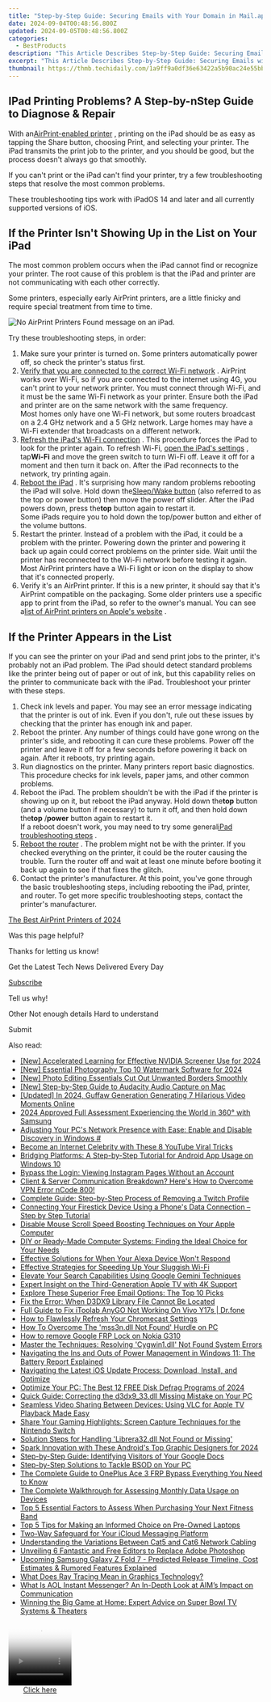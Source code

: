 ```yaml
---
title: "Step-by-Step Guide: Securing Emails with Your Domain in Mail.app for macOS"
date: 2024-09-04T00:48:56.800Z
updated: 2024-09-05T00:48:56.800Z
categories:
  - BestProducts
description: "This Article Describes Step-by-Step Guide: Securing Emails with Your Domain in Mail.app for macOS"
excerpt: "This Article Describes Step-by-Step Guide: Securing Emails with Your Domain in Mail.app for macOS"
thumbnail: https://thmb.techidaily.com/1a9ff9a0df36e63422a5b90ac24e55bb1f02f4633cff516b42a4d7954e71a5e9.jpg
---
```


## IPad Printing Problems? A Step-by-nStep Guide to Diagnose & Repair
 With an[AirPrint-enabled printer](https://www.lifewire.com/things-to-know-about-airprint-iphone-2000750) , printing on the iPad should be as easy as tapping the Share button, choosing Print, and selecting your printer. The iPad transmits the print job to the printer, and you should be good, but the process doesn't always go that smoothly.

 If you can't print or the iPad can't find your printer, try a few troubleshooting steps that resolve the most common problems.

 These troubleshooting tips work with iPadOS 14 and later and all currently supported versions of iOS.

## If the Printer Isn't Showing Up in the List on Your iPad

 The most common problem occurs when the iPad cannot find or recognize your printer. The root cause of this problem is that the iPad and printer are not communicating with each other correctly.

 Some printers, especially early AirPrint printers, are a little finicky and require special treatment from time to time.

![No AirPrint Printers Found message on an iPad.](https://www.lifewire.com/thmb/PINbY5NNM2YpYVf6BIRAjMvyfYs=/1500x0/filters:no_upscale():max_bytes(150000):strip_icc():format(webp)/001_my-ipad-wont-print-cant-find-printer-1994541-d3ec6679b22b423d876a15837e54cd6e.jpg)

 Try these troubleshooting steps, in order:

1. Make sure your printer is turned on. Some printers automatically power off, so check the printer's status first.
2. [Verify that you are connected to the correct Wi-Fi network](https://www.lifewire.com/connect-ipad-to-wifi-steps-1999815) . AirPrint works over Wi-Fi, so if you are connected to the internet using 4G, you can't print to your network printer. You must connect through Wi-Fi, and it must be the same Wi-Fi network as your printer. Ensure both the iPad and printer are on the same network with the same frequency.  
 Most homes only have one Wi-Fi network, but some routers broadcast on a 2.4 GHz network and a 5 GHz network. Large homes may have a Wi-Fi extender that broadcasts on a different network.
3. [Refresh the iPad's Wi-Fi connection](https://www.lifewire.com/how-to-fix-my-ipad-wont-connect-to-wifi-1994546) . This procedure forces the iPad to look for the printer again. To refresh Wi-Fi, [open the iPad's settings](https://www.lifewire.com/settings-app-on-ipad-4103785) , tap**Wi-Fi** and move the green switch to turn Wi-Fi off. Leave it off for a moment and then turn it back on. After the iPad reconnects to the network, try printing again.
4. [Reboot the iPad](https://www.lifewire.com/how-to-reboot-your-ipad-1994495) . It's surprising how many random problems rebooting the iPad will solve. Hold down the[Sleep/Wake button](https://www.lifewire.com/what-is-ipad-sleep-wake-button-1994354) (also referred to as the top or power button) then move the power off slider. After the iPad powers down, press the**top** button again to restart it.  
 Some iPads require you to hold down the top/power button and either of the volume buttons.
5. Restart the printer. Instead of a problem with the iPad, it could be a problem with the printer. Powering down the printer and powering it back up again could correct problems on the printer side. Wait until the printer has reconnected to the Wi-Fi network before testing it again.  
 Most AirPrint printers have a Wi-Fi light or icon on the display to show that it's connected properly.
6. Verify it's an AirPrint printer. If this is a new printer, it should say that it's AirPrint compatible on the packaging. Some older printers use a specific app to print from the iPad, so refer to the owner's manual. You can see a[list of AirPrint printers on Apple's website](https://support.apple.com/en-us/HT201311) .

## If the Printer Appears in the List

 If you can see the printer on your iPad and send print jobs to the printer, it's probably not an iPad problem. The iPad should detect standard problems like the printer being out of paper or out of ink, but this capability relies on the printer to communicate back with the iPad. Troubleshoot your printer with these steps.

1. Check ink levels and paper. You may see an error message indicating that the printer is out of ink. Even if you don't, rule out these issues by checking that the printer has enough ink and paper.
2. Reboot the printer. Any number of things could have gone wrong on the printer's side, and rebooting it can cure these problems. Power off the printer and leave it off for a few seconds before powering it back on again. After it reboots, try printing again.
3. Run diagnostics on the printer. Many printers report basic diagnostics. This procedure checks for ink levels, paper jams, and other common problems.
4. Reboot the iPad. The problem shouldn't be with the iPad if the printer is showing up on it, but reboot the iPad anyway. Hold down the**top** button (and a volume button if necessary) to turn it off, and then hold down the**top** /**power** button again to restart it.  
 If a reboot doesn't work, you may need to try some general[iPad troubleshooting steps](https://www.lifewire.com/basic-ipad-troubleshooting-tips-1994530) .
5. [Reboot the router](https://www.lifewire.com/how-to-properly-restart-a-router-modem-2624570) . The problem might not be with the printer. If you checked everything on the printer, it could be the router causing the trouble. Turn the router off and wait at least one minute before booting it back up again to see if that fixes the glitch.
6. Contact the printer's manufacturer. At this point, you've gone through the basic troubleshooting steps, including rebooting the iPad, printer, and router. To get more specific troubleshooting steps, contact the printer's manufacturer.

[The Best AirPrint Printers of 2024](https://www.lifewire.com/best-airprint-printers-4143574)

Was this page helpful?

Thanks for letting us know!

 Get the Latest Tech News Delivered Every Day

[Subscribe](https://www.lifewire.com/#)

Tell us why!

 Other  Not enough details  Hard to understand

 Submit

<ins class="adsbygoogle"
     style="display:block"
     data-ad-format="autorelaxed"
     data-ad-client="ca-pub-7571918770474297"
     data-ad-slot="1223367746"></ins>



<ins class="adsbygoogle"
     style="display:block"
     data-ad-client="ca-pub-7571918770474297"
     data-ad-slot="8358498916"
     data-ad-format="auto"
     data-full-width-responsive="true"></ins>

<span class="atpl-alsoreadstyle">Also read:</span>
<div><ul>
<li><a href="https://screen-recording.techidaily.com/new-accelerated-learning-for-effective-nvidia-screener-use-for-2024/"><u>[New] Accelerated Learning for Effective NVIDIA Screener Use for 2024</u></a></li>
<li><a href="https://vp-tips.techidaily.com/new-essential-photography-top-10-watermark-software-for-2024/"><u>[New] Essential Photography  Top 10 Watermark Software for 2024</u></a></li>
<li><a href="https://extra-guidance.techidaily.com/new-photo-editing-essentials-cut-out-unwanted-borders-smoothly/"><u>[New] Photo Editing Essentials  Cut Out Unwanted Borders Smoothly</u></a></li>
<li><a href="https://digital-screen-recording.techidaily.com/new-step-by-step-guide-to-audacity-audio-capture-on-mac/"><u>[New] Step-by-Step Guide to Audacity Audio Capture on Mac</u></a></li>
<li><a href="https://eaxpv-info.techidaily.com/updated-in-2024-guffaw-generation-generating-7-hilarious-video-moments-online/"><u>[Updated] In 2024, Guffaw Generation  Generating 7 Hilarious Video Moments Online</u></a></li>
<li><a href="https://some-techniques.techidaily.com/2024-approved-full-assessment-experiencing-the-world-in-360-with-samsung/"><u>2024 Approved  Full Assessment  Experiencing the World in 360° with Samsung</u></a></li>
<li><a href="https://technical-tips.techidaily.com/adjusting-your-pcs-network-presence-with-ease-enable-and-disable-discovery-in-windows/"><u>Adjusting Your PC's Network Presence with Ease: Enable and Disable Discovery in Windows #</u></a></li>
<li><a href="https://technical-tips.techidaily.com/become-an-internet-celebrity-with-these-8-youtube-viral-tricks/"><u>Become an Internet Celebrity with These 8 YouTube Viral Tricks</u></a></li>
<li><a href="https://technical-tips.techidaily.com/bridging-platforms-a-step-by-step-tutorial-for-android-app-usage-on-windows-10/"><u>Bridging Platforms: A Step-by-Step Tutorial for Android App Usage on Windows 10</u></a></li>
<li><a href="https://technical-tips.techidaily.com/bypass-the-login-viewing-instagram-pages-without-an-account/"><u>Bypass the Login: Viewing Instagram Pages Without an Account</u></a></li>
<li><a href="https://technical-tips.techidaily.com/client-and-server-communication-breakdown-heres-how-to-overcome-vpn-error-ncode-800/"><u>Client & Server Communication Breakdown? Here's How to Overcome VPN Error nCode 800!</u></a></li>
<li><a href="https://technical-tips.techidaily.com/complete-guide-step-by-step-process-of-removing-a-twitch-profile/"><u>Complete Guide: Step-by-Step Process of Removing a Twitch Profile</u></a></li>
<li><a href="https://technical-tips.techidaily.com/connecting-your-firestick-device-using-a-phones-data-connection-step-by-step-tutorial/"><u>Connecting Your Firestick Device Using a Phone's Data Connection – Step by Step Tutorial</u></a></li>
<li><a href="https://technical-tips.techidaily.com/disable-mouse-scroll-speed-boosting-techniques-on-your-apple-computer/"><u>Disable Mouse Scroll Speed Boosting Techniques on Your Apple Computer</u></a></li>
<li><a href="https://technical-tips.techidaily.com/diy-or-ready-made-computer-systems-finding-the-ideal-choice-for-your-needs/"><u>DIY or Ready-Made Computer Systems: Finding the Ideal Choice for Your Needs</u></a></li>
<li><a href="https://technical-tips.techidaily.com/effective-solutions-for-when-your-alexa-device-wont-respond/"><u>Effective Solutions for When Your Alexa Device Won't Respond</u></a></li>
<li><a href="https://technical-tips.techidaily.com/effective-strategies-for-speeding-up-your-sluggish-wi-fi/"><u>Effective Strategies for Speeding Up Your Sluggish Wi-Fi</u></a></li>
<li><a href="https://technical-tips.techidaily.com/elevate-your-search-capabilities-using-google-gemini-techniques/"><u>Elevate Your Search Capabilities Using Google Gemini Techniques</u></a></li>
<li><a href="https://technical-tips.techidaily.com/expert-insight-on-the-third-generation-apple-tv-with-4k-support/"><u>Expert Insight on the Third-Generation Apple TV with 4K Support</u></a></li>
<li><a href="https://technical-tips.techidaily.com/explore-these-superior-free-email-options-the-top-10-picks/"><u>Explore These Superior Free Email Options: The Top 10 Picks</u></a></li>
<li><a href="https://technical-tips.techidaily.com/fix-the-error-when-d3dx9-library-file-cannot-be-located/"><u>Fix the Error: When D3DX9 Library File Cannot Be Located</u></a></li>
<li><a href="https://fake-location.techidaily.com/full-guide-to-fix-itoolab-anygo-not-working-on-vivo-y17s-drfone-by-drfone-virtual-android/"><u>Full Guide to Fix iToolab AnyGO Not Working On Vivo Y17s | Dr.fone</u></a></li>
<li><a href="https://technical-tips.techidaily.com/how-to-flawlessly-refresh-your-chromecast-settings/"><u>How to Flawlessly Refresh Your Chromecast Settings</u></a></li>
<li><a href="https://technical-tips.techidaily.com/how-to-overcome-the-mss3ndll-not-found-hurdle-on-pc/"><u>How To Overcome The 'mss3n.dll Not Found' Hurdle on PC</u></a></li>
<li><a href="https://blog-min.techidaily.com/how-to-remove-google-frp-lock-on-nokia-g310-by-drfone-android-unlock-remove-google-frp/"><u>How to remove Google FRP Lock on Nokia G310</u></a></li>
<li><a href="https://technical-tips.techidaily.com/master-the-techniques-resolving-cygwin1dll-not-found-system-errors/"><u>Master the Techniques: Resolving 'Cygwin1.dll' Not Found System Errors</u></a></li>
<li><a href="https://technical-tips.techidaily.com/navigating-the-ins-and-outs-of-power-management-in-windows-11-the-battery-report-explained/"><u>Navigating the Ins and Outs of Power Management in Windows 11: The Battery Report Explained</u></a></li>
<li><a href="https://technical-tips.techidaily.com/navigating-the-latest-ios-update-process-download-install-and-optimize/"><u>Navigating the Latest iOS Update Process: Download, Install, and Optimize</u></a></li>
<li><a href="https://technical-tips.techidaily.com/optimize-your-pc-the-best-12-free-disk-defrag-programs-of-2024/"><u>Optimize Your PC: The Best 12 FREE Disk Defrag Programs of 2024</u></a></li>
<li><a href="https://technical-tips.techidaily.com/quick-guide-correcting-the-d3dx933dll-missing-mistake-on-your-pc/"><u>Quick Guide: Correcting the d3dx9_33.dll Missing Mistake on Your PC</u></a></li>
<li><a href="https://technical-tips.techidaily.com/seamless-video-sharing-between-devices-using-vlc-for-apple-tv-playback-made-easy/"><u>Seamless Video Sharing Between Devices: Using VLC for Apple TV Playback Made Easy</u></a></li>
<li><a href="https://technical-tips.techidaily.com/share-your-gaming-highlights-screen-capture-techniques-for-the-nintendo-switch/"><u>Share Your Gaming Highlights: Screen Capture Techniques for the Nintendo Switch</u></a></li>
<li><a href="https://technical-tips.techidaily.com/solution-steps-for-handling-librera32dll-not-found-or-missing/"><u>Solution Steps for Handling 'Librera32.dll Not Found or Missing'</u></a></li>
<li><a href="https://extra-skills.techidaily.com/spark-innovation-with-these-androids-top-graphic-designers-for-2024/"><u>Spark Innovation with These Android's Top Graphic Designers for 2024</u></a></li>
<li><a href="https://technical-tips.techidaily.com/step-by-step-guide-identifying-visitors-of-your-google-docs/"><u>Step-by-Step Guide: Identifying Visitors of Your Google Docs</u></a></li>
<li><a href="https://technical-tips.techidaily.com/step-by-step-solutions-to-tackle-bsod-on-your-pc/"><u>Step-by-Step Solutions to Tackle BSOD on Your PC</u></a></li>
<li><a href="https://android-frp.techidaily.com/the-complete-guide-to-oneplus-ace-3-frp-bypass-everything-you-need-to-know-by-drfone-android/"><u>The Complete Guide to OnePlus Ace 3 FRP Bypass Everything You Need to Know</u></a></li>
<li><a href="https://technical-tips.techidaily.com/the-complete-walkthrough-for-assessing-monthly-data-usage-on-devices/"><u>The Complete Walkthrough for Assessing Monthly Data Usage on Devices</u></a></li>
<li><a href="https://technical-tips.techidaily.com/top-5-essential-factors-to-assess-when-purchasing-your-next-fitness-band/"><u>Top 5 Essential Factors to Assess When Purchasing Your Next Fitness Band</u></a></li>
<li><a href="https://technical-tips.techidaily.com/top-5-tips-for-making-an-informed-choice-on-pre-owned-laptops/"><u>Top 5 Tips for Making an Informed Choice on Pre-Owned Laptops</u></a></li>
<li><a href="https://technical-tips.techidaily.com/two-way-safeguard-for-your-icloud-messaging-platform/"><u>Two-Way Safeguard for Your iCloud Messaging Platform</u></a></li>
<li><a href="https://technical-tips.techidaily.com/1722894983727-understanding-the-variations-between-cat5-and-cat6-network-cabling/"><u>Understanding the Variations Between Cat5 and Cat6 Network Cabling</u></a></li>
<li><a href="https://technical-tips.techidaily.com/unveiling-6-fantastic-and-free-editors-to-replace-adobe-photoshop/"><u>Unveiling 6 Fantastic and Free Editors to Replace Adobe Photoshop</u></a></li>
<li><a href="https://technical-tips.techidaily.com/upcoming-samsung-galaxy-z-fold-7-predicted-release-timeline-cost-estimates-and-rumored-features-explained/"><u>Upcoming Samsung Galaxy Z Fold 7 - Predicted Release Timeline, Cost Estimates & Rumored Features Explained</u></a></li>
<li><a href="https://technical-tips.techidaily.com/what-does-ray-tracing-mean-in-graphics-technology/"><u>What Does Ray Tracing Mean in Graphics Technology?</u></a></li>
<li><a href="https://technical-tips.techidaily.com/what-is-aol-instant-messenger-an-in-depth-look-at-aims-impact-on-communication/"><u>What Is AOL Instant Messenger? An In-Depth Look at AIM’s Impact on Communication</u></a></li>
<li><a href="https://technical-tips.techidaily.com/winning-the-big-game-at-home-expert-advice-on-super-bowl-tv-systems-and-theaters/"><u>Winning the Big Game at Home: Expert Advice on Super Bowl TV Systems & Theaters</u></a></li>
</ul></div>

<!-- affiliate ads begin -->
<span id="1374820">
					<video width="125" height="125" style="cursor:pointer"
           poster="//a.impactradius-go.com/display-clicktoplayimage/1374820.png"
           onclick="if(!this.playClicked){this.play();this.setAttribute('controls',true);this.playClicked=true;}">
	   <source src="//a.impactradius-go.com/display-ad/15852-1374820">
	   <img src="//a.impactradius-go.com/display-clicktoplayimage/1374820.png" style="border: none; height: 100%; width: 100%; object-fit: contain">
	</video>
	<div style="width:125px;text-align:center"><a href="javascript:window.open(decodeURIComponent('https%3A%2F%2Fthefitville.pxf.io%2Fc%2F5597632%2F1374820%2F15852'), '_blank');void(0);">Click here</a></div>
</span>
<img height="0" width="0" src="https://imp.pxf.io/i/5597632/1374820/15852" style="position:absolute;visibility:hidden;" border="0" />
<!-- affiliate ads end -->